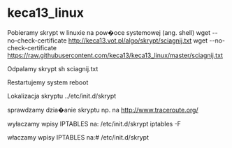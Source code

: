 # keca13_linux
Pobieramy skrypt w linuxie na pow�oce systemowej (ang. shell)
wget --no-check-certificate http://keca13.vot.pl/algo/skrypt/sciagnij.txt
wget --no-check-certificate https://raw.githubusercontent.com/keca13/keca13_linux/master/sciagnij.txt

Odpalamy skrypt
sh sciagnij.txt

Restartujemy system
reboot

Lokalizacja skryptu
../etc/init.d/skrypt

sprawdzamy dzia�anie skryptu np. na
http://www.traceroute.org/

wyłaczamy wpisy IPTABLES na: /etc/init.d/skrypt
iptables -F


właczamy wpisy IPTABLES na:#
/etc/init.d/skrypt
